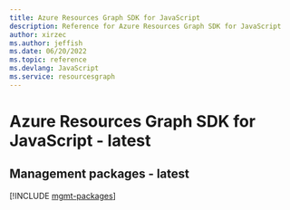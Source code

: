 ```yaml
---
title: Azure Resources Graph SDK for JavaScript
description: Reference for Azure Resources Graph SDK for JavaScript
author: xirzec
ms.author: jeffish
ms.date: 06/20/2022
ms.topic: reference
ms.devlang: JavaScript
ms.service: resourcesgraph
---
```

# Azure Resources Graph SDK for JavaScript - latest
## Management packages - latest
[!INCLUDE [mgmt-packages](resources-graph-mgmt-index.md)]

